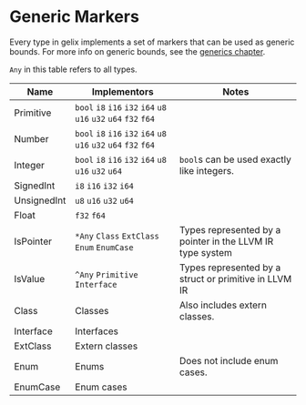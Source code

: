 # Generic Markers

Every type in gelix implements a set of markers that can be used as generic bounds.
For more info on generic bounds, see the [generics chapter](generics.md).

`Any` in this table refers to all types.

Name | Implementors | Notes
--- | --- | --- 
Primitive | `bool` `i8` `i16` `i32` `i64` `u8` `u16` `u32` `u64` `f32` `f64`
Number | `bool` `i8` `i16` `i32` `i64` `u8` `u16` `u32` `u64` `f32` `f64`
Integer |`bool` `i8` `i16` `i32` `i64` `u8` `u16` `u32` `u64` | `bool`s can be used exactly like integers.
SignedInt |`i8` `i16` `i32` `i64`
UnsignedInt | `u8` `u16` `u32` `u64`
Float | `f32` `f64`
IsPointer | `*Any` `Class` `ExtClass` `Enum` `EnumCase` | Types represented by a pointer in the LLVM IR type system
IsValue | `^Any` `Primitive` `Interface` | Types represented by a struct or primitive in LLVM IR
Class | Classes | Also includes extern classes.
Interface | Interfaces
ExtClass | Extern classes
Enum | Enums | Does not include enum cases.
EnumCase | Enum cases
